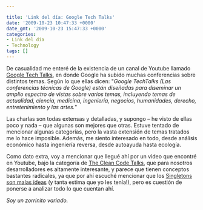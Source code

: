 ```yaml
---

title: 'Link del día: Google Tech Talks'
date: '2009-10-23 10:47:33 +0000'
date_gmt: '2009-10-23 15:47:33 +0000'
categories:
- Link del día
- Technology
tags: []
---
```


De casualidad me enteré de la existencia de un canal de Youtube llamado [Google Tech Talks](http://www.youtube.com/user/googletechtalks/), en donde Google ha subido muchas conferencias sobre distintos temas. Según lo que ellas dicen: "_Google TechTalks (Las conferencias técnicas de Google) están diseñadas para diseminar un amplio espectro de vistas sobre varios temas, incluyendo temas de actualidad, ciencia, medicina, ingeniería, negocios, humanidades, derecho, entretenimiento y las artes._"

Las charlas son todas extensas y detalladas, y supongo &ndash; he visto de ellas poco y nada &ndash; que algunas son mejores que otras. Estuve tentado de mencionar algunas categorías, pero la vasta extensión de temas tratados me lo hace imposible. Además, me siento interesado en todo, desde análisis económico hasta ingeniería reversa, desde autoayuda hasta ecología.

Como dato extra, voy a mencionar que llegué ahí por un video que encontré en  Youtube, bajo la categoría de [The Clean Code Talks](http://www.youtube.com/view_play_list?p=BDAB2BA83BB6588E), que para nosotros desarrolladores es altamente interesante, y parece que tienen conceptos bastantes radicales, ya que por ahí escuché mencionar que los [Singletons son malas ideas](http://www.youtube.com/watch?v=-FRm3VPhseI) (y tanta estima que yo les tenía!), pero es cuestión de ponerse a analizar todo lo que cuentan ahí.

_Soy un zorrinito variado._
